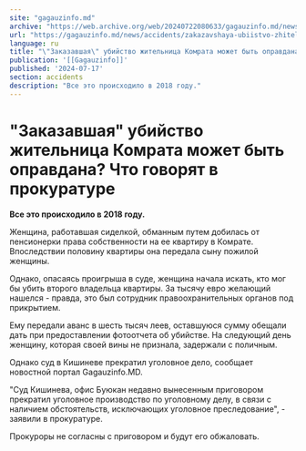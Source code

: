 ```yaml
---
site: "gagauzinfo.md"
archive: "https://web.archive.org/web/20240722080633/gagauzinfo.md/news/accidents/zakazavshaya-ubiistvo-zhitelnitsa-komrata-mozhet-bit-opravdana-chto-govoryat-v-prokurature"
url: "https://gagauzinfo.md/news/accidents/zakazavshaya-ubiistvo-zhitelnitsa-komrata-mozhet-bit-opravdana-chto-govoryat-v-prokurature"
language: ru
title: "\"Заказавшая\" убийство жительница Комрата может быть оправдана? Что говорят в прокуратуре"
publication: '[[Gagauzinfo]]'
published: '2024-07-17'
section: accidents
description: "Все это происходило в 2018 году."
---
```


# "Заказавшая" убийство жительница Комрата может быть оправдана? Что говорят в прокуратуре

**Все это происходило в 2018 году.**

Женщина, работавшая сиделкой, обманным путем добилась от пенсионерки права собственности на ее квартиру в Комрате. Впоследствии половину квартиры она передала сыну пожилой женщины.

Однако, опасаясь проигрыша в суде, женщина начала искать, кто мог бы убить второго владельца квартиры. За тысячу евро желающий нашелся - правда, это был сотрудник правоохранительных органов под прикрытием.

Ему передали аванс в шесть тысяч леев, оставшуюся сумму обещали дать при предоставлении фотоотчета об убийстве. На следующий день женщину, которая своей вины не признала, задержали с поличным.

Однако суд в Кишиневе прекратил уголовное дело, сообщает новостной портал Gagauzinfo.MD.

"Суд Кишинева, офис Буюкан недавно вынесенным приговором прекратил уголовное производство по уголовному делу, в связи с наличием обстоятельств, исключающих уголовное преследование", - заявили в прокуратуре.

Прокуроры не согласны с приговором и будут его обжаловать.